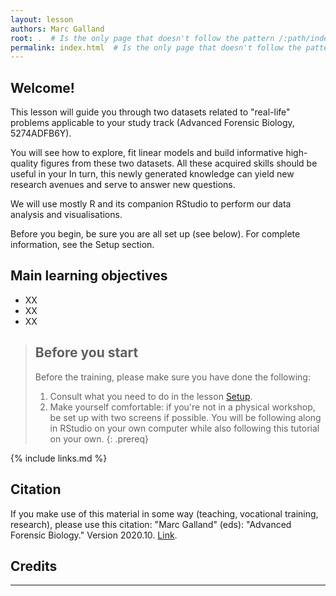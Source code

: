 ```yaml
---
layout: lesson
authors: Marc Galland
root: .  # Is the only page that doesn't follow the pattern /:path/index.html
permalink: index.html  # Is the only page that doesn't follow the pattern /:path/index.html
---
```


## Welcome!

This lesson will guide you through two datasets related to "real-life" problems applicable to your study track (Advanced Forensic Biology, 5274ADFB6Y).  

You will see how to explore, fit linear models and build informative high-quality figures from these two datasets. All these acquired skills should be useful in your 
In turn, this newly generated knowledge can yield new research avenues and serve to answer new questions. 

We will use mostly R and its companion RStudio to perform our data analysis and visualisations. 

Before you begin, be sure you are all set up (see below). For complete information, see the Setup section. 


## Main learning objectives
- XX
- XX
- XX

> ## Before you start
>
> Before the training, please make sure you have done the following: 
>
> 1. Consult what you need to do in the lesson [Setup](https://scienceparkstudygroup.github.io/master-advanced-forensics/setup.html).
> 2. Make yourself comfortable: if you're not in a physical workshop, be set up with two screens if possible. You will be following along in RStudio on your own computer while also following this tutorial on your own.
{: .prereq}

{% include links.md %}

## Citation
If you make use of this material in some way (teaching, vocational training, research), please use this citation:
"Marc Galland" (eds): "Advanced Forensic Biology." Version 2020.10. [Link](https://github.com/ScienceParkStudyGroup/master-advanced-forensics).

## Credits



----



